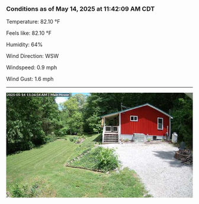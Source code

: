 ### Conditions as of May 14, 2025 at 11:42:09 AM CDT 

Temperature: 82.10 &deg;F

Feels like: 82.10 &deg;F

Humidity: 64%

Wind Direction: WSW

Windspeed: 0.9 mph

Wind Gust: 1.6 mph

---

<img src="./images/latest.jpeg"/>

